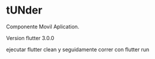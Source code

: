 # tUNder
Componente Movil Aplication.


Version flutter 3.0.0

ejecutar flutter clean y seguidamente correr con flutter run